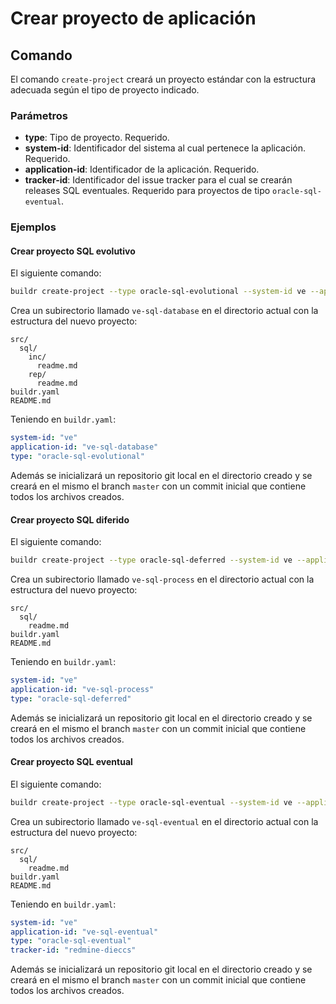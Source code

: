 # Crear proyecto de aplicación

## Comando

El comando `create-project` creará un proyecto estándar con la estructura adecuada según el tipo de proyecto indicado.

### Parámetros

* **type**: Tipo de proyecto. Requerido.
* **system-id**: Identificador del sistema al cual pertenece la aplicación. Requerido.
* **application-id**: Identificador de la aplicación. Requerido.
* **tracker-id**: Identificador del issue tracker para el cual se crearán releases SQL eventuales.
                  Requerido para proyectos de tipo `oracle-sql-eventual`.

### Ejemplos

#### Crear proyecto SQL evolutivo

El siguiente comando:

```sh
buildr create-project --type oracle-sql-evolutional --system-id ve --application-id ve-sql-database
```

Crea un subirectorio llamado `ve-sql-database` en el directorio actual con la estructura del nuevo proyecto:

```tree
src/
  sql/
    inc/
      readme.md
    rep/
      readme.md
buildr.yaml
README.md
```

Teniendo en `buildr.yaml`:

```yaml
system-id: "ve"
application-id: "ve-sql-database"
type: "oracle-sql-evolutional"
```

Además se inicializará un repositorio git local en el directorio creado y se creará en el mismo el branch `master` con un commit inicial que contiene todos los archivos creados.

#### Crear proyecto SQL diferido

El siguiente comando:

```sh
buildr create-project --type oracle-sql-deferred --system-id ve --application-id ve-sql-process
```

Crea un subirectorio llamado `ve-sql-process` en el directorio actual con la estructura del nuevo proyecto:

```tree
src/
  sql/
    readme.md
buildr.yaml
README.md
```

Teniendo en `buildr.yaml`:

```yaml
system-id: "ve"
application-id: "ve-sql-process"
type: "oracle-sql-deferred"
```

Además se inicializará un repositorio git local en el directorio creado y se creará en el mismo el branch `master` con un commit inicial que contiene todos los archivos creados.

#### Crear proyecto SQL eventual

El siguiente comando:

```sh
buildr create-project --type oracle-sql-eventual --system-id ve --application-id ve-sql-eventual --tracker-id redmine-dieccs
```

Crea un subirectorio llamado `ve-sql-eventual` en el directorio actual con la estructura del nuevo proyecto:

```tree
src/
  sql/
    readme.md
buildr.yaml
README.md
```

Teniendo en `buildr.yaml`:

```yaml
system-id: "ve"
application-id: "ve-sql-eventual"
type: "oracle-sql-eventual"
tracker-id: "redmine-dieccs"
```

Además se inicializará un repositorio git local en el directorio creado y se creará en el mismo el branch `master` con un commit inicial que contiene todos los archivos creados.
